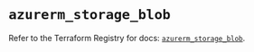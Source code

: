 # `azurerm_storage_blob`

Refer to the Terraform Registry for docs: [`azurerm_storage_blob`](https://registry.terraform.io/providers/hashicorp/azurerm/4.27.0/docs/resources/storage_blob).
